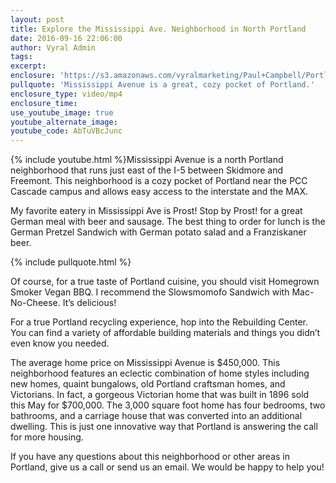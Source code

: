 ```yaml
---
layout: post
title: Explore the Mississippi Ave. Neighborhood in North Portland
date: 2016-09-16 22:06:00
author: Vyral Admin
tags:
excerpt:
enclosure: 'https://s3.amazonaws.com/vyralmarketing/Paul+Campbell/Portland+Real+Estate+Agent-+Mississippi+Avenue+Neighborhood+Tour.mp4'
pullquote: 'Mississippi Avenue is a great, cozy pocket of Portland.'
enclosure_type: video/mp4
enclosure_time:
use_youtube_image: true
youtube_alternate_image:
youtube_code: AbTuVBcJunc
---
```



{% include youtube.html %}Mississippi Avenue is a north Portland neighborhood that runs just east of the I-5 between Skidmore and Freemont. This neighborhood is a cozy pocket of Portland near the PCC Cascade campus and allows easy access to the interstate and the MAX.

My favorite eatery in Mississippi Ave is Prost! Stop by Prost! for a great German meal with beer and sausage. The best thing to order for lunch is the German Pretzel Sandwich with German potato salad and a Franziskaner beer.

{% include pullquote.html %}

Of course, for a true taste of Portland cuisine, you should visit Homegrown Smoker Vegan BBQ. I recommend the Slowsmomofo Sandwich with Mac-No-Cheese. It’s delicious!

For a true Portland recycling experience, hop into the Rebuilding Center. You can find a variety of affordable building materials and things you didn’t even know you needed.

The average home price on Mississippi Avenue is $450,000. This neighborhood features an eclectic combination of home styles including new homes, quaint bungalows, old Portland craftsman homes, and Victorians. In fact, a gorgeous Victorian home that was built in 1896 sold this May for $700,000. The 3,000 square foot home has four bedrooms, two bathrooms, and a carriage house that was converted into an additional dwelling. This is just one innovative way that Portland is answering the call for more housing.

If you have any questions about this neighborhood or other areas in Portland, give us a call or send us an email. We would be happy to help you!